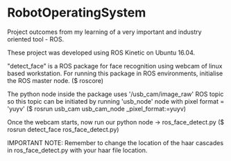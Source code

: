 # RobotOperatingSystem
Project outcomes from my learning of a very important and industry oriented tool - ROS. 

These project was developed using ROS Kinetic on Ubuntu 16.04.

"detect_face" is a ROS package for face recognition using webcam of linux based workstation. 
For running this package in ROS environments, initialise the ROS master node.
($ roscore)

The python node inside the package uses '/usb_cam/image_raw' ROS topic so this topic can be initiated by running 'usb_node' node with pixel format = 'yuyv'
($ rosrun usb_cam usb_cam_node _pixel_format:=yuyv)

Once the webcam starts, now run our python node -> ros_face_detect.py
($ rosrun detect_face ros_face_detect.py)

IMPORTANT NOTE: Remember to change the location of the haar cascades in ros_face_detect.py with your haar file location.
